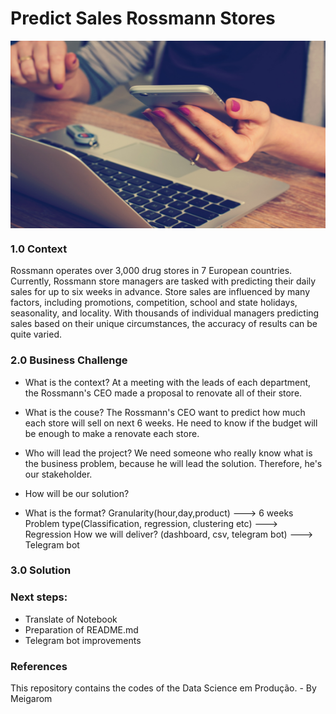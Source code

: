 # Predict Sales Rossmann Stores

<img align="center"  height="300" width="600" src="https://github.com/brunalimap/DataScience_em_Producao/blob/main/img/img01.jpg" >



### 1.0 Context

Rossmann operates over 3,000 drug stores in 7 European countries. Currently, Rossmann store managers are tasked with predicting their daily sales for up to six weeks in advance. Store sales are influenced by many factors, including promotions, competition, school and state holidays, seasonality, and locality. With thousands of individual managers predicting sales based on their unique circumstances, the accuracy of results can be quite varied. 

### 2.0 Business Challenge

- What is the context?
At a meeting with the leads of each department, the Rossmann's CEO made a proposal to renovate all of their store.

- What is the couse?
The Rossmann's CEO want to predict how much each store will sell on next 6 weeks. He need to know if the budget will be enough to make a renovate each store.

- Who will lead the project?
We need someone who really know what is the business problem, because he will lead the solution. Therefore, he's our stakeholder.

- How will be our solution?

- What is the format?
Granularity(hour,day,product) ---> 6 weeks
Problem type(Classification, regression, clustering etc) ---> Regression
How we will deliver? (dashboard, csv, telegram bot) ---> Telegram bot

### 3.0 Solution

### Next steps:

- Translate of Notebook
- Preparation of README.md
- Telegram bot improvements

###  References
This repository contains the codes of the Data Science em Produção. - By Meigarom
